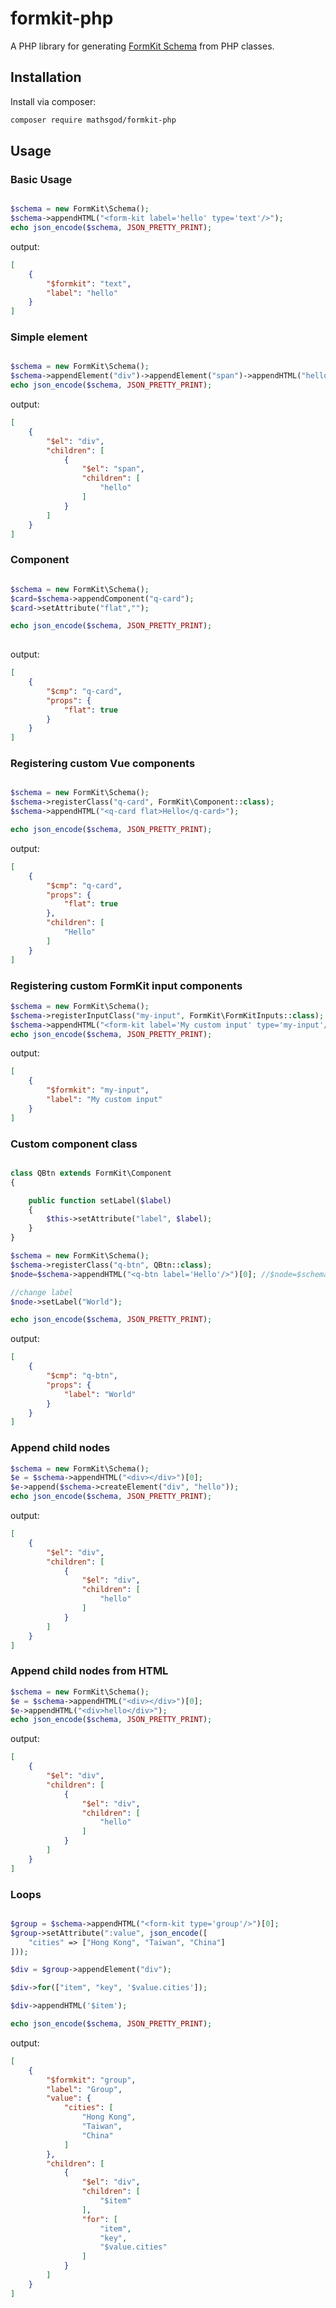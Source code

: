 # formkit-php

A PHP library for generating <a href="https://formkit.com/essentials/schema">FormKit Schema</a> from PHP classes.


## Installation

Install via composer:

```bash
composer require mathsgod/formkit-php
```

## Usage

### Basic Usage

```php

$schema = new FormKit\Schema();
$schema->appendHTML("<form-kit label='hello' type='text'/>");
echo json_encode($schema, JSON_PRETTY_PRINT);
```

output:

```json
[
    {
        "$formkit": "text",
        "label": "hello"
    }
]
```

### Simple element 

```php

$schema = new FormKit\Schema();
$schema->appendElement("div")->appendElement("span")->appendHTML("hello");
echo json_encode($schema, JSON_PRETTY_PRINT);
```

output:

```json
[
    {
        "$el": "div",
        "children": [
            {
                "$el": "span",
                "children": [
                    "hello"
                ]
            }
        ]
    }
]
```

### Component

```php

$schema = new FormKit\Schema();
$card=$schema->appendComponent("q-card");
$card->setAttribute("flat","");

echo json_encode($schema, JSON_PRETTY_PRINT);
    
```

output:

```json
[
    {
        "$cmp": "q-card",
        "props": {
            "flat": true
        }
    }
]
```


### Registering custom Vue components

```php

$schema = new FormKit\Schema();
$schema->registerClass("q-card", FormKit\Component::class);
$schema->appendHTML("<q-card flat>Hello</q-card>");

echo json_encode($schema, JSON_PRETTY_PRINT);

```

output:

```json
[
    {
        "$cmp": "q-card",
        "props": {
            "flat": true
        },
        "children": [
            "Hello"
        ]
    }
]
```


### Registering custom FormKit input components

```php
$schema = new FormKit\Schema();
$schema->registerInputClass("my-input", FormKit\FormKitInputs::class);
$schema->appendHTML("<form-kit label='My custom input' type='my-input'/>");
echo json_encode($schema, JSON_PRETTY_PRINT);
```

output:

```json
[
    {
        "$formkit": "my-input",
        "label": "My custom input"
    }
]
```


### Custom component class

```php

class QBtn extends FormKit\Component
{

    public function setLabel($label)
    {
        $this->setAttribute("label", $label);
    }
}

$schema = new FormKit\Schema();
$schema->registerClass("q-btn", QBtn::class);
$node=$schema->appendHTML("<q-btn label='Hello'/>")[0]; //$node=$schema->appendComponent("q-btn");

//change label
$node->setLabel("World");

echo json_encode($schema, JSON_PRETTY_PRINT);

```

output:

```json
[
    {
        "$cmp": "q-btn",
        "props": {
            "label": "World"
        }
    }
]
```


### Append child nodes

```php
$schema = new FormKit\Schema();
$e = $schema->appendHTML("<div></div>")[0];
$e->append($schema->createElement("div", "hello"));
echo json_encode($schema, JSON_PRETTY_PRINT);

```

output:

```json
[
    {
        "$el": "div",
        "children": [
            {
                "$el": "div",
                "children": [
                    "hello"
                ]
            }
        ]
    }
]
```

### Append child nodes from HTML

```php
$schema = new FormKit\Schema();
$e = $schema->appendHTML("<div></div>")[0];
$e->appendHTML("<div>hello</div>");
echo json_encode($schema, JSON_PRETTY_PRINT);

```

output:

```json
[
    {
        "$el": "div",
        "children": [
            {
                "$el": "div",
                "children": [
                    "hello"
                ]
            }
        ]
    }
]
```


### Loops

```php

$group = $schema->appendHTML("<form-kit type='group'/>")[0];
$group->setAttribute(":value", json_encode([
    "cities" => ["Hong Kong", "Taiwan", "China"]
]));

$div = $group->appendElement("div");

$div->for(["item", "key", '$value.cities']);

$div->appendHTML('$item');

echo json_encode($schema, JSON_PRETTY_PRINT);

```

output:

```json
[
    {
        "$formkit": "group",
        "label": "Group",
        "value": {
            "cities": [
                "Hong Kong",
                "Taiwan",
                "China"
            ]
        },
        "children": [
            {
                "$el": "div",
                "children": [
                    "$item"
                ],
                "for": [
                    "item",
                    "key",
                    "$value.cities"
                ]
            }
        ]
    }
]
```

    